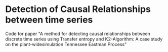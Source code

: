 # Detection of Causal Relationships between time series
Code for paper "A method for detecting causal relationships between discrete time series using Transfer entropy and K2-Algorithm: A case study on the plant-widesimulation Tennessee Eastman Process"
